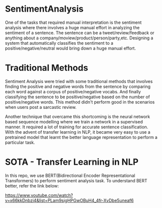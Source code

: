 # SentimentAnalysis

One of the tasks that required manual interpretation is the sentiment analysis where there involves a huge manual effort in analyzing the sentiment of a sentence. The sentence can be a tweet/review/feedback or anything about a company/moview/product/person/party,etc. Designing a system that automatically classifies the sentiment to a positive/negative/neutral would bring down a huge manual effort. 

# Traditional Methods

Sentiment Analysis were tried with some traditional methods that involves finding the positive and negative words from the sentence by comparing each word against a corpus of positive/negative vocabs. And finally classifying the sentence to be positive/negative based on the number of positive/negative words. This method didn't perform good in the scenarios when users post a sarcastic review. 

Another technique that overcame this shortcoming is the neural network based sequence modelling where we train a network in a supervised manner. It required a lot of training for accurate sentence classification. With the advent of transfer learning in NLP, it became very easy to use a pretrained model that learnt the better language representation to perform a particular task.

# SOTA - Transfer Learning in NLP
In this repo, we use BERT(Bidirectional Encoder Representational Transformers) to perform sentiment analysis task. To understand BERT better, refer the link below:

https://www.youtube.com/watch?v=x66kkDnbzi4&list=PLam9sigHPGwOBuH4_4fr-XvDbe5uneaf6


